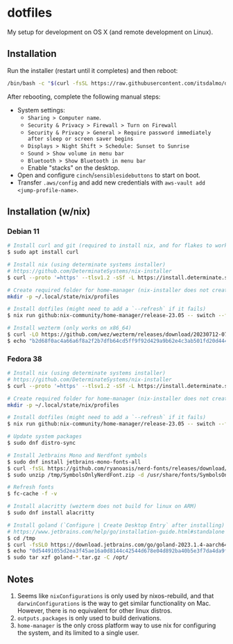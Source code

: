 # dotfiles

My setup for development on OS X (and remote development on Linux).

## Installation

Run the installer (restart until it completes) and then reboot:

```sh
/bin/bash -c "$(curl -fsSL https://raw.githubusercontent.com/itsdalmo/dotfiles/home-manager/install.sh)"
```

After rebooting, complete the following manual steps:

- System settings:
  - `Sharing > Computer name`.
  - `Security & Privacy > Firewall > Turn on Firewall`
  - `Security & Privacy > General > Require password immediately after sleep or screen saver begins`
  - `Displays > Night Shift > Schedule: Sunset to Sunrise`
  - `Sound > Show volume in menu bar`
  - `Bluetooth > Show Bluetooth in menu bar`
  - Enable "stacks" on the desktop.
- Open and configure `cinch`/`sensiblesidebuttons` to start on boot.
- Transfer `.aws/config` and add new credentials with `aws-vault add <jump-profile-name>`.

## Installation (w/nix)

### Debian 11

```sh
# Install curl and git (required to install nix, and for flakes to work)
$ sudo apt install curl

# Install nix (using determinate systems installer)
# https://github.com/DeterminateSystems/nix-installer
$ curl --proto '=https' --tlsv1.2 -sSf -L https://install.determinate.systems/nix | sh -s -- install

# Create required folder for home-manager (nix-installer does not create it).
mkdir -p ~/.local/state/nix/profiles

# Install dotfiles (might need to add a `--refresh` if it fails)
$ nix run github:nix-community/home-manager/release-23.05 -- switch --flake github:itsdalmo/dotfiles/home-manager#parallels@arm64-linux

# Install wezterm (only works on x86_64)
$ curl -LO https://github.com/wez/wezterm/releases/download/20230712-072601-f4abf8fd/wezterm-20230712-072601-f4abf8fd.Debian11.deb
$ echo "b2d68f0ac4a66a6f8a2f2b7dfb64cd5ff9f92d429a9b62e4c3ab501fd20d444b  wezterm-20230712-072601-f4abf8fd.Debian11.deb" | sha256sum --check
```

### Fedora 38

```sh
# Install nix (using determinate systems installer)
# https://github.com/DeterminateSystems/nix-installer
$ curl --proto '=https' --tlsv1.2 -sSf -L https://install.determinate.systems/nix | sh -s -- install

# Create required folder for home-manager (nix-installer does not create it).
mkdir -p ~/.local/state/nix/profiles

# Install dotfiles (might need to add a `--refresh` if it fails)
$ nix run github:nix-community/home-manager/release-23.05 -- switch --flake github:itsdalmo/dotfiles/home-manager#parallels@arm64-linux

# Update system packages
$ sudo dnf distro-sync

# Install Jetbrains Mono and Nerdfont symbols
$ sudo dnf install jetbrains-mono-fonts-all
$ curl -fsSL https://github.com/ryanoasis/nerd-fonts/releases/download/v3.0.2/NerdFontsSymbolsOnly.zip -o /tmp/SymbolsOnlyNerdFont.zip
$ sudo unzip /tmp/SymbolsOnlyNerdFont.zip -d /usr/share/fonts/SymbolsOnlyNerdFont

# Refresh fonts
$ fc-cache -f -v

# Install alacritty (wezterm does not build for linux on ARM)
$ sudo dnf install alacritty

# Install goland (`Configure | Create Desktop Entry` after installing)
# https://www.jetbrains.com/help/go/installation-guide.html#standalone
$ cd /tmp
$ curl -fsSLO https://download.jetbrains.com/go/goland-2023.1.4-aarch64.tar.gz
$ echo "0d54491055d2ea3f45ae16a0d8144c42544d678e04d892ba40b5e3f7da4da9fb *goland-2023.1.4-aarch64.tar.gz" | sha256sum --check
$ sudo tar xzf goland-*.tar.gz -C /opt/
```

## Notes

1. Seems like `nixConfigurations` is only used by nixos-rebuild, and that `darwinConfigurations` is the way to get similar functionality on Mac. However, there is no equivalent for other linux distros.
2. `outputs.packages` is only used to build derivations.
3. `home-manager` is the only cross platform way to use nix for configuring the system, and its limited to a single user.
